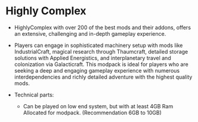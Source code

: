 # Highly Complex

- HighlyComplex with over 200 of the best mods and their addons, offers an extensive, challenging and in-depth gameplay experience.

- Players can engage in sophisticated machinery setup with mods like IndustrialCraft, magical research through Thaumcraft, detailed storage solutions with Applied Energistics, and interplanetary travel and colonization via Galacticraft. This modpack is ideal for players who are seeking a deep and engaging gameplay experience with numerous interdependencies and richly detailed adventure with the highest quality mods.

- Technical parts:
  * Can be played on low end system, but with at least 4GB Ram Allocated for modpack. (Recommendation 6GB to 10GB)
